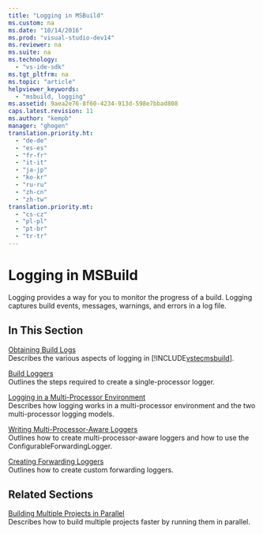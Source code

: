 ```yaml
---
title: "Logging in MSBuild"
ms.custom: na
ms.date: "10/14/2016"
ms.prod: "visual-studio-dev14"
ms.reviewer: na
ms.suite: na
ms.technology: 
  - "vs-ide-sdk"
ms.tgt_pltfrm: na
ms.topic: "article"
helpviewer_keywords: 
  - "msbuild, logging"
ms.assetid: 9aea2e76-8f60-4234-913d-598e7bbad808
caps.latest.revision: 11
ms.author: "kempb"
manager: "ghogen"
translation.priority.ht: 
  - "de-de"
  - "es-es"
  - "fr-fr"
  - "it-it"
  - "ja-jp"
  - "ko-kr"
  - "ru-ru"
  - "zh-cn"
  - "zh-tw"
translation.priority.mt: 
  - "cs-cz"
  - "pl-pl"
  - "pt-br"
  - "tr-tr"
---
```

# Logging in MSBuild
Logging provides a way for you to monitor the progress of a build. Logging captures build events, messages, warnings, and errors in a log file.  
  
## In This Section  
 [Obtaining Build Logs](../reference/obtaining-build-logs-with-msbuild.md)  
 Describes the various aspects of logging in [!INCLUDE[vstecmsbuild](../extensibility/includes/vstecmsbuild_md.md)].  
  
 [Build Loggers](../reference/build-loggers.md)  
 Outlines the steps required to create a single-processor logger.  
  
 [Logging in a Multi-Processor Environment](../reference/logging-in-a-multi-processor-environment.md)  
 Describes how logging works in a multi-processor environment and the two multi-processor logging models.  
  
 [Writing Multi-Processor-Aware Loggers](../reference/writing-multi-processor-aware-loggers.md)  
 Outlines how to create multi-processor-aware loggers and how to use the ConfigurableForwardingLogger.  
  
 [Creating Forwarding Loggers](../reference/creating-forwarding-loggers.md)  
 Outlines how to create custom forwarding loggers.  
  
## Related Sections  
 [Building Multiple Projects in Parallel](../reference/building-multiple-projects-in-parallel-with-msbuild.md)  
 Describes how to build multiple projects faster by running them in parallel.